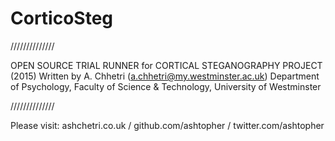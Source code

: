 # CorticoSteg

//////////////

OPEN SOURCE TRIAL RUNNER for CORTICAL STEGANOGRAPHY PROJECT (2015)
Written by A. Chhetri (a.chhetri@my.westminster.ac.uk)
Department of Psychology, Faculty of Science & Technology, University of Westminster

//////////////

Please visit: ashchetri.co.uk / github.com/ashtopher / twitter.com/ashtopher
